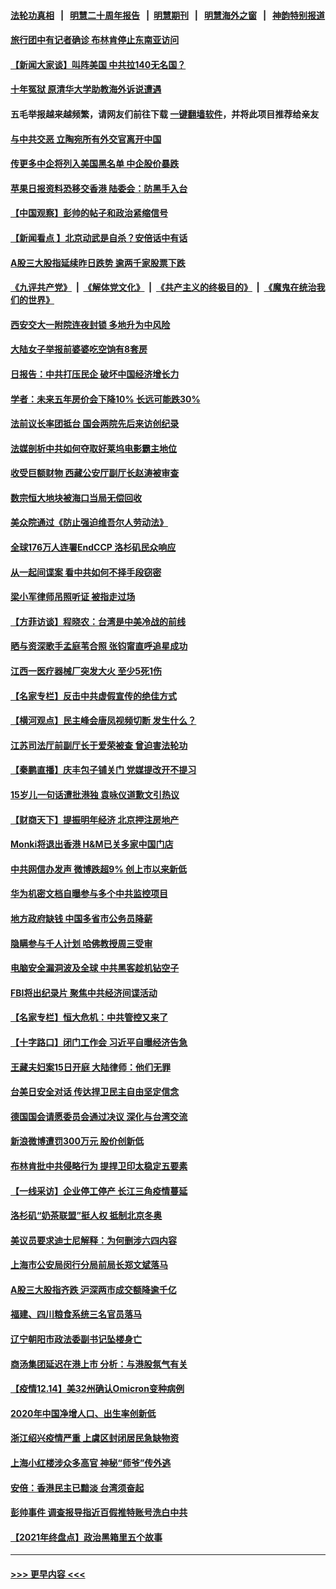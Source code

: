 #### [法轮功真相](https://github.com/gfw-breaker/truth/blob/master/README.md?t=0) &nbsp;&nbsp;|&nbsp;&nbsp; [明慧二十周年报告](https://github.com/gfw-breaker/mh-reports/blob/master/README.md?t=0) &nbsp;&nbsp;|&nbsp;&nbsp;[明慧期刊](https://github.com/gfw-breaker/mh-qikan) &nbsp;&nbsp;|&nbsp;&nbsp; [明慧海外之窗](https://github.com/gfw-breaker/mh-news/blob/master/README.md?t=0) &nbsp;&nbsp;|&nbsp;&nbsp; [神韵特别报道](https://github.com/gfw-breaker/mh-news/blob/master/shenyun.md?t=0)
#### [旅行团中有记者确诊 布林肯停止东南亚访问](../pages/nsc413/n13439225.md?t=12160000) 
#### [【新闻大家谈】叫阵美国 中共拉140无名国？](../pages/nsc413/n13439146.md?t=12160000) 
#### [十年冤狱 原清华大学助教海外诉说遭遇](../pages/nsc413/n13436648.md?t=12160000) 
#### 五毛举报越来越频繁，请网友们前往下载 [一键翻墙软件](https://github.com/gfw-breaker/ssr-accounts)，并将此项目推荐给亲友
#### [与中共交恶 立陶宛所有外交官离开中国](../pages/nsc413/n13439043.md?t=12160000) 
#### [传更多中企将列入美国黑名单 中企股价暴跌](../pages/nsc413/n13438939.md?t=12160000) 
#### [苹果日报资料恐移交香港 陆委会：防黑手入台](../pages/nsc413/n13438555.md?t=12160000) 
#### [【中国观察】彭帅的帖子和政治紧缩信号](../pages/nsc413/n13438720.md?t=12160000) 
#### [【新闻看点 】北京动武是自杀？安倍话中有话](../pages/nsc413/n13437477.md?t=12160000) 
#### [A股三大股指延续昨日跌势 逾两千家股票下跌](../pages/nsc413/n13438581.md?t=12160000) 
#### [《九评共产党》](https://github.com/begood0513/9ping.md/blob/master/README.md) &nbsp;|&nbsp; [《解体党文化》](../../../../jtdwh.md/blob/master/README.md)  &nbsp;|&nbsp; [《共产主义的终极目的》](../../../../gczydzjmd.md/blob/master/README.md) &nbsp;|&nbsp; [《魔鬼在统治我们的世界》](../../../../mgztzwmdsj.md/blob/master/README.md) 
#### [西安交大一附院连夜封锁 多地升为中风险](../pages/nsc413/n13438405.md?t=12160000) 
#### [大陆女子举报前婆婆吃空饷有8套房](../pages/nsc413/n13438626.md?t=12160000) 
#### [日报告：中共打压民企 破坏中国经济增长力](../pages/nsc413/n13438505.md?t=12160000) 
#### [学者：未来五年房价会下降10% 长远可能跌30%](../pages/nsc413/n13437959.md?t=12160000) 
#### [法前议长率团抵台 国会两院先后来访创纪录](../pages/nsc413/n13437834.md?t=12160000) 
#### [法媒剖析中共如何夺取好莱坞电影霸主地位](../pages/nsc413/n13437772.md?t=12160000) 
#### [收受巨额财物 西藏公安厅副厅长赵涛被审查](../pages/nsc413/n13438114.md?t=12160000) 
#### [数宗恒大地块被海口当局无偿回收](../pages/nsc413/n13437674.md?t=12160000) 
#### [美众院通过《防止强迫维吾尔人劳动法》](../pages/nsc413/n13438111.md?t=12160000) 
#### [全球176万人连署EndCCP 洛杉矶民众响应](../pages/nsc413/n13438139.md?t=12160000) 
#### [从一起间谍案 看中共如何不择手段窃密](../pages/nsc413/n13437611.md?t=12160000) 
#### [梁小军律师吊照听证 被指走过场](../pages/nsc413/n13437662.md?t=12160000) 
#### [【方菲访谈】程晓农：台湾是中美冷战的前线](../pages/nsc413/n13437267.md?t=12160000) 
#### [晒与资深歌手孟庭苇合照 张钧甯直呼追星成功](../pages/nsc413/n13437546.md?t=12160000) 
#### [江西一医疗器械厂突发大火 至少5死1伤](../pages/nsc413/n13437721.md?t=12160000) 
#### [【名家专栏】反击中共虚假宣传的绝佳方式](../pages/nsc413/n13436697.md?t=12160000) 
#### [【横河观点】民主峰会唐凤视频切断 发生什么？](../pages/nsc413/n13437577.md?t=12160000) 
#### [江苏司法厅前副厅长于爱荣被查 曾迫害法轮功](../pages/nsc413/n13437561.md?t=12160000) 
#### [【秦鹏直播】庆丰包子铺关门 党媒提改开不提习](../pages/nsc413/n13437493.md?t=12160000) 
#### [15岁儿一句话遭批港独 袁咏仪道歉文引热议](../pages/nsc413/n13437253.md?t=12160000) 
#### [【财商天下】提振明年经济 北京押注房地产](../pages/nsc413/n13437255.md?t=12160000) 
#### [Monki将退出香港 H&M已关多家中国门店](../pages/nsc413/n13437309.md?t=12160000) 
#### [中共网信办发声 微博跌超9% 创上市以来新低](../pages/nsc413/n13437448.md?t=12160000) 
#### [华为机密文档自曝参与多个中共监控项目](../pages/nsc413/n13437261.md?t=12160000) 
#### [地方政府缺钱 中国多省市公务员降薪](../pages/nsc413/n13437467.md?t=12160000) 
#### [隐瞒参与千人计划 哈佛教授周三受审](../pages/nsc413/n13437115.md?t=12160000) 
#### [电脑安全漏洞波及全球 中共黑客趁机钻空子](../pages/nsc413/n13436792.md?t=12160000) 
#### [FBI将出纪录片 聚焦中共经济间谍活动](../pages/nsc413/n13437182.md?t=12160000) 
#### [【名家专栏】恒大危机：中共管控又来了](../pages/nsc413/n13436785.md?t=12160000) 
#### [【十字路口】闭门工作会 习近平自曝经济告急](../pages/nsc413/n13436857.md?t=12160000) 
#### [王藏夫妇案15日开庭 大陆律师：他们无罪](../pages/nsc413/n13436485.md?t=12160000) 
#### [台美日安全对话 传达捍卫民主自由坚定信念](../pages/nsc413/n13436898.md?t=12160000) 
#### [德国国会请愿委员会通过决议 深化与台湾交流](../pages/nsc413/n13436439.md?t=12160000) 
#### [新浪微博遭罚300万元 股价创新低](../pages/nsc413/n13436457.md?t=12160000) 
#### [布林肯批中共侵略行为 提捍卫印太稳定五要素](../pages/nsc413/n13436865.md?t=12160000) 
#### [【一线采访】企业停工停产 长江三角疫情蔓延](../pages/nsc413/n13436914.md?t=12160000) 
#### [洛杉矶“奶茶联盟”挺人权 抵制北京冬奥](../pages/nsc413/n13433395.md?t=12160000) 
#### [美议员要求迪士尼解释：为何删涉六四内容](../pages/nsc413/n13436537.md?t=12160000) 
#### [上海市公安局闵行分局前局长郑文斌落马](../pages/nsc413/n13436563.md?t=12160000) 
#### [A股三大股指齐跌 沪深两市成交额降逾千亿](../pages/nsc413/n13436391.md?t=12160000) 
#### [福建、四川粮食系统三名官员落马](../pages/nsc413/n13436431.md?t=12160000) 
#### [辽宁朝阳市政法委副书记坠楼身亡](../pages/nsc413/n13436432.md?t=12160000) 
#### [商汤集团延迟在港上市 分析：与港股氛气有关](../pages/nsc413/n13435930.md?t=12160000) 
#### [【疫情12.14】美32州确认Omicron变种病例](../pages/nsc413/n13436106.md?t=12160000) 
#### [2020年中国净增人口、出生率创新低](../pages/nsc413/n13435814.md?t=12160000) 
#### [浙江绍兴疫情严重 上虞区封闭居民急缺物资](../pages/nsc413/n13435936.md?t=12160000) 
#### [上海小红楼涉众多高官 神秘“师爷”传外逃](../pages/nsc413/n13435545.md?t=12160000) 
#### [安倍：香港民主已黯淡 台湾须奋起](../pages/nsc413/n13435759.md?t=12160000) 
#### [彭帅事件 调查报导指近百假推特账号洗白中共](../pages/nsc413/n13436150.md?t=12160000) 
#### [【2021年终盘点】政治黑箱里五个故事](../pages/nsc413/n13433292.md?t=12160000) 

----
#### [ >>> 更早内容 <<< ](../indexes/nsc413-earlier.md)
